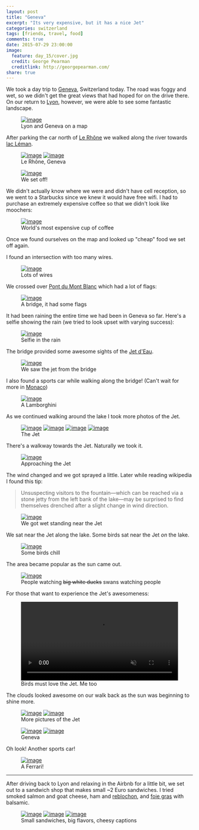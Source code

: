 ```yaml
---
layout: post
title: "Geneva"
excerpt: "Its very expensive, but it has a nice Jet"
categories: switzerland
tags: [friends, travel, food]
comments: true
date: 2015-07-29 23:00:00
image:
  feature: day_15/cover.jpg
  credit: George Pearman
  creditlink: http://georgepearman.com/
share: true
---
```


We took a day trip to [Geneva](https://en.wikipedia.org/wiki/Geneva),
Switzerland today.  The road was foggy and wet, so we didn't get the great
views that had hoped for on the drive there.  On our
return to [Lyon](https://en.wikipedia.org/wiki/Lyon), however, we were able to see some fantastic landscape.

<figure class="full">
	<a href="{{site.url}}/images/day_15/map.png" title="Lyon and Geneva on a map"><img src="{{site.url}}/images/day_15/map.png" alt="image"></a>
    <figcaption>Lyon and Geneva on a map</figcaption>
</figure>

After parking the car north of [Le Rhône](https://en.wikipedia.org/wiki/Rhône)
we walked along the river towards [lac Léman](https://en.wikipedia.org/wiki/Lake_Geneva).

<figure class="full">
	<a href="{{site.url}}/images/day_15/1.jpg" title="Le Rhône, Geneva"><img src="{{site.url}}/images/day_15/1.jpg" alt="image"></a>
	<a href="{{site.url}}/images/day_15/2.jpg" title="Le Rhône, Geneva"><img src="{{site.url}}/images/day_15/2.jpg" alt="image"></a>
    <figcaption>Le Rhône, Geneva</figcaption>
</figure>

<figure class="full">
	<a href="{{site.url}}/images/day_15/3.jpg" title="We set off!"><img src="{{site.url}}/images/day_15/3.jpg" alt="image"></a>
    <figcaption>We set off!</figcaption>
</figure>

We didn't actually know where we were and didn't have cell reception, so we
went to a Starbucks since we knew it would have free wifi.  I had to purchase
an extremely expensive coffee so that we didn't look like moochers:

<figure class="full">
	<a href="{{site.url}}/images/day_15/4.jpg" title="World's most expensive cup of coffee"><img src="{{site.url}}/images/day_15/4.jpg" alt="image"></a>
    <figcaption>World's most expensive cup of coffee</figcaption>
</figure>

Once we found ourselves on the map and looked up "cheap" food we set off again.

I found an intersection with too many wires.

<figure class="full">
	<a href="{{site.url}}/images/day_15/5.jpg" title="Lots of wires"><img src="{{site.url}}/images/day_15/5.jpg" alt="image"></a>
    <figcaption>Lots of wires</figcaption>
</figure>

We crossed over [Pont du Mont Blanc](https://fr.wikipedia.org/wiki/Pont_du_Mont-Blanc_(Genève)) which had a lot of flags:

<figure class="full">
	<a href="{{site.url}}/images/day_15/6.jpg" title="A bridge, it had some flags"><img src="{{site.url}}/images/day_15/6.jpg" alt="image"></a>
    <figcaption>A bridge, it had some flags</figcaption>
</figure>

It had been raining the entire time we had been in Geneva so far.  Here's
a selfie showing the rain (we tried to look upset with varying success):

<figure class="full">
	<a href="{{site.url}}/images/day_15/8.jpg" title="Selfie in the rain"><img src="{{site.url}}/images/day_15/8.jpg" alt="image"></a>
    <figcaption>Selfie in the rain</figcaption>
</figure>

The bridge provided some awesome sights of the [Jet d'Eau](https://en.wikipedia.org/wiki/Jet_d%27Eau).

<figure class="full">
	<a href="{{site.url}}/images/day_15/9.jpg" title="We saw the jet from the bridge"><img src="{{site.url}}/images/day_15/9.jpg" alt="image"></a>
    <figcaption>We saw the jet from the bridge</figcaption>
</figure>

I also found a sports car while walking along the bridge! (Can't wait for more
in [Monaco](https://en.wikipedia.org/wiki/Monaco))

<figure class="full">
	<a href="{{site.url}}/images/day_15/10.jpg" title="A Lamborghini"><img src="{{site.url}}/images/day_15/10.jpg" alt="image"></a>
    <figcaption>A Lamborghini</figcaption>
</figure>

As we continued walking around the lake I took more photos of the Jet.

<figure class="full">
	<a href="{{site.url}}/images/day_15/11.jpg" title="The Jet"><img src="{{site.url}}/images/day_15/11.jpg" alt="image"></a>
	<a href="{{site.url}}/images/day_15/16.jpg" title="The Jet"><img src="{{site.url}}/images/day_15/16.jpg" alt="image"></a>
	<a href="{{site.url}}/images/day_15/17.jpg" title="The Jet"><img src="{{site.url}}/images/day_15/17.jpg" alt="image"></a>
	<a href="{{site.url}}/images/day_15/18.jpg" title="The Jet"><img src="{{site.url}}/images/day_15/18.jpg" alt="image"></a>
    <figcaption>The Jet</figcaption>
</figure>

There's a walkway towards the Jet.  Naturally we took it.

<figure class="full">
	<a href="{{site.url}}/images/day_15/19.jpg" title="Approaching the Jet"><img src="{{site.url}}/images/day_15/19.jpg" alt="image"></a>
    <figcaption>Approaching the Jet</figcaption>
</figure>

The wind changed and we got sprayed a little.  Later while reading wikipedia
I found this tip:

>Unsuspecting visitors to the fountain—which can be reached via a stone jetty from the left bank of the lake—may be surprised to find themselves drenched after a slight change in wind direction.

<figure class="full">
	<a href="{{site.url}}/images/day_15/22.jpg" title="We got wet standing near the Jet"><img src="{{site.url}}/images/day_15/22.jpg" alt="image"></a>
    <figcaption>We got wet standing near the Jet</figcaption>
</figure>

We sat near the Jet along the lake.  Some birds sat near the Jet _on_ the lake.

<figure class="full">
	<a href="{{site.url}}/images/day_15/29.jpg" title="Some birds chill"><img src="{{site.url}}/images/day_15/29.jpg" alt="image"></a>
    <figcaption>Some birds chill</figcaption>
</figure>

The area became popular as the sun came out.

<figure class="full">
	<a href="{{site.url}}/images/day_15/31.jpg" title="People watching <s>big white ducks</s> swans watching people"><img src="{{site.url}}/images/day_15/31.jpg" alt="image"></a>
    <figcaption>People watching <s>big white ducks</s> swans watching people</figcaption>
</figure>

For those that want to experience the Jet's awesomeness:

<figure class="full" style="padding-top:0px">
    <video width="100%" controls loop autoplay muted>
      <source src="{{site.url}}/images/day_15/jet.mp4">
    </video>
    <figcaption>Birds must love the Jet. Me too</figcaption>
</figure>

The clouds looked awesome on our walk back as the sun was beginning to shine
more.

<figure class="full">
	<a href="{{site.url}}/images/day_15/34.jpg" title="The Jet"><img src="{{site.url}}/images/day_15/34.jpg" alt="image"></a>
	<a href="{{site.url}}/images/day_15/35.jpg" title="The Jet"><img src="{{site.url}}/images/day_15/35.jpg" alt="image"></a>
    <figcaption>More pictures of the Jet</figcaption>
</figure>

<figure class="full">
	<a href="{{site.url}}/images/day_15/37.jpg" title="Geneva is pretty"><img src="{{site.url}}/images/day_15/37.jpg" alt="image"></a>
	<a href="{{site.url}}/images/day_15/38.jpg" title="Geneva"><img src="{{site.url}}/images/day_15/38.jpg" alt="image"></a>
    <figcaption>Geneva</figcaption>
</figure>

Oh look! Another sports car!

<figure class="full">
	<a href="{{site.url}}/images/day_15/39.jpg" title="Ferrari"><img src="{{site.url}}/images/day_15/39.jpg" alt="image"></a>
    <figcaption>A Ferrari!</figcaption>
</figure>

---

After driving back to Lyon and relaxing in the Airbnb for a little bit, we set
out to a sandwich shop that makes small ~2 Euro sandwiches.  I tried smoked salmon and
goat cheese, ham and [reblochon](https://en.wikipedia.org/wiki/Reblochon), and [foie gras](https://en.wikipedia.org/wiki/Foie_gras) with balsamic.

<figure class="third">
    <a href="{{site.url}}/images/day_15/46.jpg" title="smoked salmon and goat cheese"><img src="{{site.url}}/images/day_15/46.jpg" alt="image"></a>
	<a href="{{site.url}}/images/day_15/44.jpg" title="Ham and reblochon"><img src="{{site.url}}/images/day_15/44.jpg" alt="image"></a>
	<a href="{{site.url}}/images/day_15/45.jpg" title="Foie gras"><img src="{{site.url}}/images/day_15/45.jpg" alt="image"></a>
    <figcaption>Small sandwiches, big flavors, cheesy captions</figcaption>
</figure>
